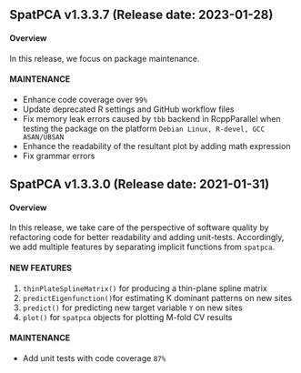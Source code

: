 ## SpatPCA v1.3.3.7 (Release date: 2023-01-28)
#### Overview 
In this release, we focus on package maintenance.

#### MAINTENANCE
- Enhance code coverage over `99%`
- Update deprecated R settings and GitHub workflow files
- Fix memory leak errors caused by `tbb` backend in RcppParallel when testing the package on the platform `Debian Linux, R-devel, GCC ASAN/UBSAN`
- Enhance the readability of the resultant plot by adding math expression
- Fix grammar errors



## SpatPCA v1.3.3.0 (Release date: 2021-01-31)
#### Overview 
In this release, we take care of the perspective of software quality by refactoring code for better readability and adding unit-tests. Accordingly, we add multiple features by separating implicit functions from `spatpca`.

#### NEW FEATURES
1. `thinPlateSplineMatrix()` for producing a thin-plane spline matrix
2. `predictEigenfunction()`for estimating K dominant patterns on new sites
3. `predict()` for predicting new target variable `Y` on new sites   
4. `plot()` for `spatpca` objects for plotting M-fold CV results

#### MAINTENANCE
- Add unit tests with code coverage `87%`



